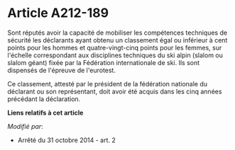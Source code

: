 # Article A212-189

Sont réputés avoir la capacité de mobiliser les compétences techniques de sécurité les déclarants ayant obtenu un classement
égal ou inférieur à cent points pour les hommes et quatre-vingt-cinq points pour les femmes, sur l'échelle correspondant aux
disciplines techniques du ski alpin (slalom ou slalom géant) fixée par la Fédération internationale de ski. Ils sont
dispensés de l'épreuve de l'eurotest. 

Ce classement, attesté par le président de la fédération nationale du déclarant ou son représentant, doit avoir été acquis
dans les cinq années précédant la déclaration.

**Liens relatifs à cet article**

_Modifié par_:

  - Arrêté du 31 octobre 2014 - art. 2
